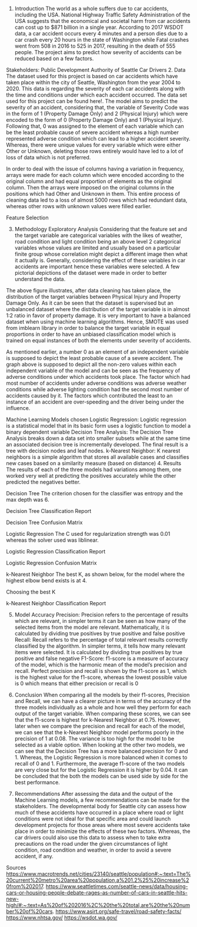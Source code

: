 1. Introduction
The world as a whole suffers due to car accidents, including the USA. National Highway Traffic Safety Administration of the USA suggests that the economical and societal harm from car accidents can cost up to $871 billion in a single year. According to 2017 WSDOT data, a car accident occurs every 4 minutes and a person dies due to a car crash every 20 hours in the state of Washington while Fatal crashes went from 508 in 2016 to 525 in 2017, resulting in the death of 555 people. The project aims to predict how severity of accidents can be reduced based on a few factors.

Stakeholders:
Public Development Authority of Seattle
Car Drivers
2. Data
The dataset used for this project is based on car accidents which have taken place within the city of Seattle, Washington from the year 2004 to 2020. This data is regarding the severity of each car accidents along with the time and conditions under which each accident occurred. The data set used for this project can be found here!. The model aims to predict the severity of an accident, considering that, the variable of Severity Code was in the form of 1 (Property Damage Only) and 2 (Physical Injury) which were encoded to the form of 0 (Property Damage Only) and 1 (Physical Injury). Following that, 0 was assigned to the element of each variable which can be the least probable cause of severe accident whereas a high number represented adverse condition which can lead to a higher accident severity. Whereas, there were unique values for every variable which were either Other or Unknown, deleting those rows entirely would have led to a lot of loss of data which is not preferred.



In order to deal with the issue of columns having a variation in frequency, arrays were made for each column which were encoded according to the original column and had equal proportion of elements as the original column. Then the arrays were imposed on the original columns in the positions which had Other and Unknown in them. This entire process of cleaning data led to a loss of almost 5000 rows which had redundant data, whereas other rows with unknown values were filled earlier.

Feature Selection


3. Methodology
Exploratory Analysis
Considering that the feature set and the target variable are categorical variables with the likes of weather, road condition and light condition being an above level 2 categorical variables whose values are limited and usually based on a particular finite group whose correlation might depict a different image then what it actually is. Generally, considering the effect of these variables in car accidents are important hence these variables were selected. A few pictorial depictions of the dataset were made in order to better understand the data.



The above figure illustrates, after data cleaning has taken place, the distribution of the target variables between Physical Injury and Property Damage Only. As it can be seen that the dataset is supervised but an unbalanced dataset where the distribution of the target variable is in almost 1:2 ratio in favor of property damage. It is very important to have a balanced dataset when using machine learning algorithms. Hence, SMOTE was used from imblearn library in order to balance the target variable in equal proportions in order to have an unbiased classification model which is trained on equal instances of both the elements under severity of accidents.



As mentioned earlier, a number 0 as an element of an independent variable is supposed to depict the least probable cause of a severe accident. The graph above is supposed to depict all the non-zero values within each independent variable of the model and can be seen as the frequency of adverse conditions under which accidents took place. The factor which had most number of accidents under adverse conditions was adverse weather conditions while adverse lighting condition had the second most number of accidents caused by it. The factors which contributed the least to an instance of an accident are over-speeding and the driver being under the influence.

Machine Learning Models chosen
Logistic Regression: Logistic regression is a statistical model that in its basic form uses a logistic function to model a binary dependent variable
Decision Tree Analysis: The Decision Tree Analysis breaks down a data set into smaller subsets while at the same time an associated decision tree is incrementally developed. The final result is a tree with decision nodes and leaf nodes.
k-Nearest Neighbor: K nearest neighbors is a simple algorithm that stores all available cases and classifies new cases based on a similarity measure (based on distance)
4. Results
The results of each of the three models had variations among them, one worked very well at predicting the positives accurately while the other predicted the negatives better.

Decision Tree
The criterion chosen for the classifier was entropy and the max depth was 6.

Decision Tree Classification Report


Decision Tree Confusion Matrix


Logistic Regression
The C used for regularization strength was 0.01 whereas the solver used was liblinear.

Logistic Regression Classification Report


Logistic Regression Confusion Matrix


k-Nearest Neighbor
The best K, as shown below, for the model where the highest elbow bend exists is at 4.

Choosing the best K


k-Nearest Neighbor Classification Report


5. Model Accuracy
Precision: Precision refers to the percentage of results which are relevant, in simpler terms it can be seen as how many of the selected items from the model are relevant. Mathematically, it is calculated by dividing true positives by true positive and false positive
Recall: Recall refers to the percentage of total relevant results correctly classified by the algorithm. In simpler terms, it tells how many relevant items were selected. It is calculated by dividing true positives by true positive and false negative
F1-Score: f1-score is a measure of accuracy of the model, which is the harmonic mean of the model’s precision and recall. Perfect precision and recall is shown by the f1-score as 1, which is the highest value for the f1-score, whereas the lowest possible value is 0 which means that either precision or recall is 0


6. Conclusion
When comparing all the models by their f1-scores, Precision and Recall, we can have a clearer picture in terms of the accuracy of the three models individually as a whole and how well they perform for each output of the target variable. When comparing these scores, we can see that the f1-score is highest for k-Nearest Neighbor at 0.75. However, later when we compare the precision and recall for each of the model, we can see that the k-Nearest Neighbor model performs poorly in the precision of 1 at 0.08. The variance is too high for the model to be selected as a viable option. When looking at the other two models, we can see that the Decision Tree has a more balanced precision for 0 and 1. Whereas, the Logistic Regression is more balanced when it comes to recall of 0 and 1. Furthermore, the average f1-score of the two models are very close but for the Logistic Regression it is higher by 0.04. It can be concluded that the both the models can be used side by side for the best performance.

7. Recommendations
After assessing the data and the output of the Machine Learning models, a few recommendations can be made for the stakeholders. The developmental body for Seattle city can assess how much of these accidents have occurred in a place where road or light conditions were not ideal for that specific area and could launch development projects for those areas where most severe accidents take place in order to minimize the effects of these two factors. Whereas, the car drivers could also use this data to assess when to take extra precautions on the road under the given circumstances of light condition, road condition and weather, in order to avoid a severe accident, if any.

Sources
https://www.macrotrends.net/cities/23140/seattle/population#:~:text=The%20current%20metro%20area%20population,a%201.2%25%20increase%20from%202017.
https://www.seattletimes.com/seattle-news/data/housing-cars-or-housing-people-debate-rages-as-number-of-cars-in-seattle-hits-new-high/#:~:text=As%20of%202016%2C%20the%20total,are%20the%20number%20of%20cars.
https://www.asirt.org/safe-travel/road-safety-facts/
https://www.nhtsa.gov/
https://wsdot.wa.gov/
